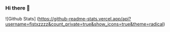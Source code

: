 ### Hi there 👋

![Github Stats] (https://github-readme-stats.vercel.app/api?username=fistxzzzz&count_private=true&show_icons=true&theme=radical)
